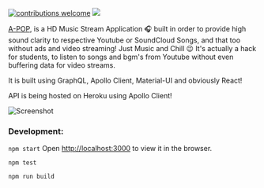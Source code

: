 [![contributions welcome](https://img.shields.io/badge/contributions-welcome-brightgreen.svg?style=flat)](https://github.com/dwyl/esta/issues)
![](https://visitor-badge.glitch.me/badge?page_id=abhisheknaiidu.A-POP)

[A-POP](https://a-pop.vercel.app/), is a HD Music Stream Application 🎧 built in order to provide high sound clarity to
respective Youtube or SoundCloud Songs, and that too without ads and video streaming! Just Music and Chill 😉
It's actually a hack for students, to listen to songs and bgm's from Youtube without even buffering data for video streams.

It is built using GraphQL, Apollo Client, Material-UI and obviously React!

API is being hosted on Heroku using Apollo Client!

![Screenshot](apollo.png)

### Development:

`npm start`
Open [http://localhost:3000](http://localhost:3000) to view it in the browser.

`npm test`

`npm run build`
